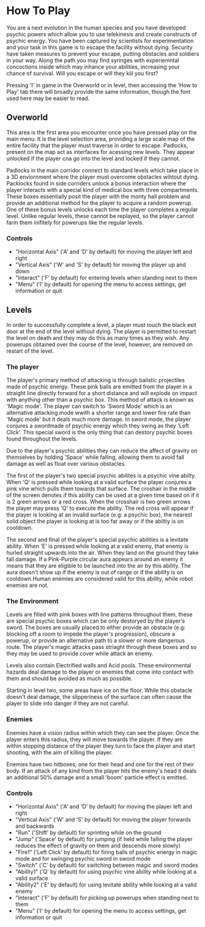 How To Play
===========
You are a next evolution in the human species and you have developed psychic powers which allow you to use telekinesis and create constructs of psychic energy. You have
been captured by scientists for experimentation and your task in this game is to escape the facility without dying. Security have taken measures to prevent your escape,
putting obstacles and soldiers in your way. Along the path you may find syringes with experiemntal concoctions inside which may inhance your abilities, increasing your
chance of survival. Will you escape or will they kill you first?

Pressing 'I' in game in the Overworld or in level, then accessing the 'How to Play' tab there will broadly provide the same information, though the font used here may be easier to read.

Overworld
---------
This area is the first area you encounter once you have pressed play on the main menu. It is the level selection area, providing a large scale map of the entire facility
that the player must traverse in order to escape. Padlocks, present on the map act as interfaces for acessing new levels. They appear unlocked if the player cna go into 
the level and locked if they cannot.

Padlocks in the main corridor connect to standard levels which take place in a 3D enviornment where the player must overcome obstacles wihtout dying. Packlocks found in
side corriders unlock a bonus interaction where the player interacts with a special kind of medical box with three compartments. These boxes essentially posit the player 
with the monty hall problem and provide an additional method for the player to acquire a random powerup. One of these bonus levels unlocks each time the player completes
a regular level. Unlike regular levels, these cannot be replayed, so the player cannot farm them inifitely for powerups like the regular levels.

### Controls
- "Horizontal Axis" ('A' and 'D' by default) for moving the player left and right
- "Vertical Axis" ('W' and 'S' by default) for moving the player up and down
- "Interact" ('F' by default) for entering levels when standing next to them
- "Menu" ('I' by default) for opening the menu to access settings, get information or quit

Levels
------
In order to successfully complete a level, a player must touch the black exit door at the end of the level without dying. The player is permitted to restart the level on 
death and they may do this as many times as they wish. Any powerups obtained over the course of the level, however, are removed on restart of the level.

### The player
The player's primary method of attacking is through balistic projectiles made of psychic energy. These pink balls are emitted from the player in a straight line directly 
forward for a short distance and will explode on impact with anything other than a psychic box. This method of attack is known as 'Magic mode'. The player can switch to 
'Sword Mode' which is an alternative attacking mode wwith a shorter range and lower fire rate than 'Magic mode' but it deals much more damage. In sword mode, the player 
conjures a swordmade of psychic energy which they swing as they 'Left Click'. This special sword is the only thing that can destory psychic boxes found throughout the levels.

Due to the player's psychic abilities they can reduce the affect of gravity on themselves by holding 'Space' while falling, allowing them to avoid fall damage as 
well as float over various obstacles.

The first of the player's two special psychic abilites is a psychic vine abilty. When 'Q' is pressed while looking at a valid surface the player conjures a pink vine which
pulls them towards that surface. The croshair in the middle of the screen denotes if this ability can be used at a given time based on if it is 2 green arrows or a red cross.
When the crosshair is two green arrows the player may press 'Q' to execute the ability. The red cross will appear if the player is looking at an invalid surface (e.g:
a psychic box), the nearest solid object the player is looking at is too far away or if the abiltiy is on cooldown.

The second and final of the player's special psychic abilities is a levitate ability. When 'E' is pressed while looking at a valid enemy, that enemy is hurled straight upwards into
the air. When they land on the ground they take fall damage. If a Pink-Purple circular aura appears around an enemy it means that they are eligible to be launched into the air by 
this ability. The aura doesn't show up if the enemy is out of range or if the ability is on cooldown.Human enemies are considered valid for this ability, while robot enemies are not.

### The Environment
Levels are filled with pink boxes with line patterns throughout them, these are special psychic boxes which can be only destoryed by the player's sword. The boxes are usually placed
to either provide an obstacle (e.g: blocking off a room to impede the player's progression), obscure a powerup, or provide an alternative path to a slower or more dangerous route. The
player's magic attacks pass striaght through these boxes and so they may be used to provide cover while attack an enemy.

Levels also contain Electrified walls and Acid pools. These environmental hazards deal damage to the player or enemies that come into contact with them and should be avoided as much 
as possible.

Starting in level two, some areas have ice on the floor. While this obstacle doesn't deal damage, the slipperiness of the surface can often cause the player to slide into danger if 
they are not careful.

### Enemies
Enemies have a vision radius within which they can see the player. Once the player enters this radius, they will move towards the player. If they are within stopping distance
of the player they turn to face the player and start shooting, with the aim of killing the player.

Enemies have two hitboxes, one for their head and one for the rest of their body. If an attack of any kind from the player hits the enemy's head it deals an additional 50%
damage and a small 'boom' particle effect is emitted.

### Controls
- "Horizontal Axis" ('A' and 'D' by default) for moving the player left and right
- "Vertical Axis" ('W' and 'S' by default) for moving the player forwards and backwards
- "Run" ('Shift' by default) for sprinting while on the ground
- "Jump" ('Space' by default) for jumping (if held while falling the player reduces the effect of gravity on them and descends more slowly)
- "Fire1" ('Left Click' by default) for firing balls of psychic energy in magic mode and for swinging psychic sword in sword mode
- "Switch" ('C' by default) for switching between magic and sword modes
- "Ability1" ('Q' by default) for using psychic vine ability while looking at a valid surface
- "Ability2" ('E' by default) for using levitate ability while looking at a valid enemy
- "Interact" ('F' by default) for picking up powerups when standing next to them
- "Menu" ('I' by default) for opening the menu to access settings, get information or quit
